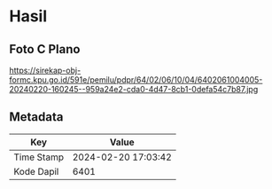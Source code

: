 # Hasil

## Foto C Plano

https://sirekap-obj-formc.kpu.go.id/591e/pemilu/pdpr/64/02/06/10/04/6402061004005-20240220-160245--959a24e2-cda0-4d47-8cb1-0defa54c7b87.jpg


## Metadata

| Key        | Value               |
| ---------- | ------------------- |
| Time Stamp | 2024-02-20 17:03:42 |
| Kode Dapil | 6401                |



